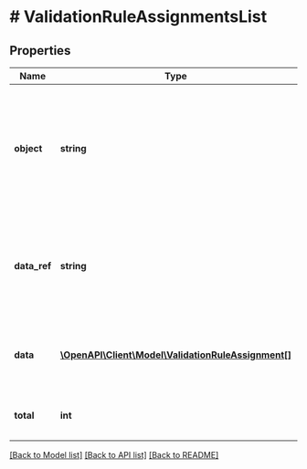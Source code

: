 # # ValidationRuleAssignmentsList

## Properties

Name | Type | Description | Notes
------------ | ------------- | ------------- | -------------
**object** | **string** | The type of object represented by JSON. This object stores information about validation rule assignments. | [default to 'list']
**data_ref** | **string** | Identifies the name of the JSON property that contains the array of validation rule assignments. | [default to 'data']
**data** | [**\OpenAPI\Client\Model\ValidationRuleAssignment[]**](ValidationRuleAssignment.md) | A dictionary that contains an array of validation rule assignments. |
**total** | **int** | Total number of validation rule assignments. |

[[Back to Model list]](../../README.md#models) [[Back to API list]](../../README.md#endpoints) [[Back to README]](../../README.md)
